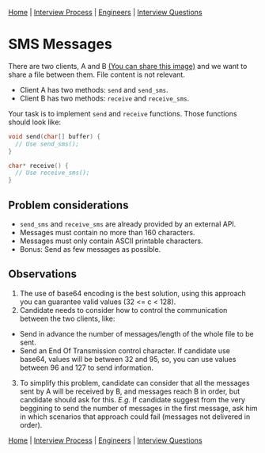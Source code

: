 
[Home](../../../README.md) |
[Interview Process](../../README.md) |
[Engineers](../README.md) |
[Interview Questions](README.md)

# SMS Messages

There are two clients, A and B [(You can share this image)](https://drive.google.com/file/d/0B_a-BE7ZT6k4RUo2VUFUaXBnaHM/view?usp=sharing) and we want to share a file between them. File content is not relevant. 

- Client A has two methods: `send` and `send_sms`.
- Client B has two methods: `receive` and `receive_sms`.

Your task is to implement `send` and `receive` functions. Those functions should look like: 

```C++
void send(char[] buffer) {
  // Use send_sms();
}

char* receive() {
  // Use receive_sms();
}

```

## Problem considerations

- `send_sms` and `receive_sms` are already provided by an external API.
- Messages must contain no more than 160 characters.
- Messages must only contain ASCII printable characters.
- Bonus: Send as few messages as possible.

## Observations

1. The use of base64 encoding is the best solution, using this approach you can guarantee valid values (32 <= c < 128).
2. Candidate needs to consider how to control the communication between the two clients, like: 
  - Send in advance the number of messages/length of the whole file to be sent.
  - Send an End Of Transmission control character. If candidate use base64, values will be between 32 and 95, so, you can use values between 96 and 127 to send information.
3. To simplify this problem, candidate can consider that all the messages sent by A will be received by B, and messages reach B in order, but candidate should ask for this. _E.g._ If candidate suggest from the very beggining to send the number of messages in the first message, ask him in which scenarios that approach could fail (messages not delivered in order).



[Home](../../../README.md) |
[Interview Process](../../README.md) |
[Engineers](../README.md) |
[Interview Questions](README.md)
